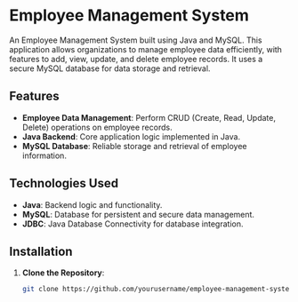 # Employee Management System

An Employee Management System built using Java and MySQL. This application allows organizations to manage employee data efficiently, with features to add, view, update, and delete employee records. It uses a secure MySQL database for data storage and retrieval.

## Features

- **Employee Data Management**: Perform CRUD (Create, Read, Update, Delete) operations on employee records.
- **Java Backend**: Core application logic implemented in Java.
- **MySQL Database**: Reliable storage and retrieval of employee information.

## Technologies Used

- **Java**: Backend logic and functionality.
- **MySQL**: Database for persistent and secure data management.
- **JDBC**: Java Database Connectivity for database integration.

## Installation

1. **Clone the Repository**:
   ```bash
   git clone https://github.com/yourusername/employee-management-system.git
